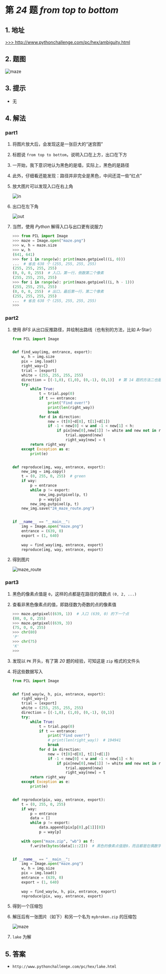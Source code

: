 # 第 *24* 题  *from top to bottom*

## 1. 地址

<a href="http://www.pythonchallenge.com/pc/hex/ambiguity.html" target="_blank">>>> http://www.pythonchallenge.com/pc/hex/ambiguity.html</a>

## 2. 题图

![maze](.\imgs\24_maze.png)

## 3. 提示

- 无

## 4. 解法

### part1

1. 将图片放大后，会发现这是一张巨大的“迷宫图”
2. 标题说 `from top to bottom`，说明入口在上方，出口在下方
3. 一开始，我下意识地认为黑色的是墙，实际上，黑色的是路径
4. 此外，仔细看还能发现：路径并非完全是黑色，中间还混一些“红点”
5. 放大图片可以发现入口在右上角

    ![in](.\imgs\24_maze_in.png)

6. 出口在左下角

    ![out](.\imgs\24_maze_out.png)

7. 当然，使用 *Python* 解得入口与出口更有说服力

    ```python
    >>> from PIL import Image
    >>> maze = Image.open("maze.png")
    >>> w, h = maze.size
    >>> w, h
    (641, 641)
    >>> for i in range(w): print(maze.getpixel((i, 0)))
    ...  # 省去 638 个 (255, 255, 255, 255)
    (255, 255, 255, 255)
    (0, 0, 0, 255)  # 入口，第一行，倒数第二个像素
    (255, 255, 255, 255)
    >>> for i in range(w): print(maze.getpixel((i, h - 1)))
    (255, 255, 255, 255)
    (0, 0, 0, 255)  # 出口，最后第一行，第二个像素
    (255, 255, 255, 255)
    ...  # 省去 638 个 (255, 255, 255, 255)
    >>> 
    ```

### part2

1. 使用 *BFS* 从出口反推路径，并绘制出路线（也有别的方法，比如 A-Star）

    ```python
    from PIL import Image
    
    
    def find_way(img, entrance, export):
        w, h = img.size
        pix = img.load()
        right_way={}
        trial = [export]
        white = (255, 255, 255, 255)
        direction = [(-1,0), (1,0), (0,-1), (0,1)]  # 第 14 题的方法二也是这种思路，但顺序不同
        try:
            while True:
                t = trial.pop(0)
                if t == entrance:
                    print("Find over!")
                    print(len(right_way))
                    break
                for d in direction:
                    new = (t[0]+d[0], t[1]+d[1])
                    if -1 < new[0] < w and -1 < new[1] < h:
                        if pix[new[0],new[1]] != white and new not in right_way:
                            trial.append(new)
                            right_way[new] = t
            return right_way
        except Exception as e:
            print(e)
    
    
    def reproduce(img, way, entrance, export):
        new_img = img.copy()
        t = (0, 255, 0, 255)  # green
        if way:
            p = entrance
            while p != export:
                new_img.putpixel(p, t)
                p = way[p]
            new_img.putpixel(p, t)
        new_img.save("24_maze_route.png")
    
    
    if __name__ == "__main__":
        img = Image.open("maze.png")
        entrance = (639, 0)
        export = (1, 640)
        
        way = find_way(img, entrance, export)
        reproduce(img, way, entrance, export)
    ```

2. 得到图片

    ![maze_route](.\imgs\24_maze_route.png)

### part3

1. 黑色的像素点值是 `0`，这样的点都是在路径的偶数点 `(0, 2, ...)`
2. 查看非黑色像素点的值，即路径数为奇数的点的像素值

    ```python
    >>> maze.getpixel((639, 1))  # 入口 (639, 0) 的下一个点
    (80, 0, 0, 255)
    >>> maze.getpixel((639, 3))
    (75, 0, 0, 255)
    >>> chr(80)
    'P'
    >>> chr(75)
    'K'
    >>> 
    ```

3. 发现以 `PK` 开头，有了第 *20* 题的经验，可知这是 `zip` 格式的文件头
4. 将这些数据写入

    ```python
    from PIL import Image
    
    
    def find_way(w, h, pix, entrance, export):
        right_way={}
        trial = [export]
        white = (255, 255, 255, 255)
        direction = [(-1,0), (1,0), (0,-1), (0,1)]
        try:
            while True:
                t = trial.pop(0)
                if t == entrance:
                    print("Find over!")
                    # print(len(right_way))  # 194941
                    break
                for d in direction:
                    new = (t[0]+d[0], t[1]+d[1])
                    if -1 < new[0] < w and -1 < new[1] < h:
                        if pix[new[0],new[1]] != white and new not in right_way:
                            trial.append(new)
                            right_way[new] = t
            return right_way
        except Exception as e:
            print(e)
    
    
    def reproduce(pix, way, entrance, export):
        t = (0, 255, 0, 255)
        if way:
            p = entrance
            data = []
            while p != export:
                data.append(pix[p[0],p[1]][0])
                p = way[p]
        
        with open("maze.zip", "wb") as f:
            f.write(bytes(data[1::2]))  # 黑色的像素点值是0，而且都是在偶数字节
    
    
    if __name__ == "__main__":
        img = Image.open("maze.png")
        w, h = img.size
        pix = img.load()
        entrance = (639, 0)
        export = (1, 640)
        
        way = find_way(w, h, pix, entrance, export)
        reproduce(pix, way, entrance, export)
    ```

5. 得到一个压缩包
6. 解压后有一张图片（如下）和另一个名为 `mybroken.zip` 的压缩包

    ![maze](.\imgs\24_maze.jpg)

7. `lake` 为解

## 5. 答案

- `http://www.pythonchallenge.com/pc/hex/lake.html`